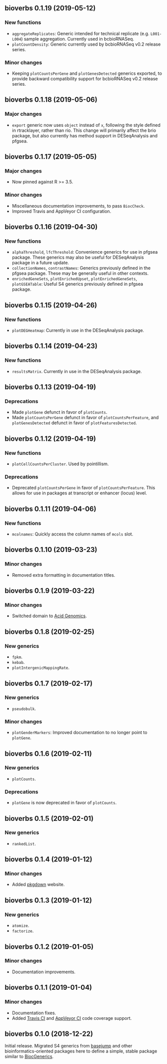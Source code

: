 ## bioverbs 0.1.19 (2019-05-12)

### New functions

- `aggregateReplicates`: Generic intended for technical replicate
  (e.g. `L001-L004`) sample aggregation. Currently used in bcbioRNASeq.
- `plotCountDensity`: Generic currently used by bcbioRNASeq v0.2 release series.

### Minor changes

- Keeping `plotCountsPerGene` and `plotGenesDetected` generics exported, to
  provide backward compatibility support for bcbioRNASeq v0.2 release series.



## bioverbs 0.1.18 (2019-05-06)

### Major changes

- `export` generic now uses `object` instead of `x`, following the style defined
  in rtracklayer, rather than rio. This change will primarily affect the brio
  package, but also currently has method support in DESeqAnalysis and pfgsea.



## bioverbs 0.1.17 (2019-05-05)

### Major changes

- Now pinned against R >= 3.5.

### Minor changes

- Miscellaneous documentation improvements, to pass `BiocCheck`.
- Improved Travis and AppVeyor CI configuration.



## bioverbs 0.1.16 (2019-04-30)

### New functions

- `alphaThreshold`, `lfcThreshold`: Convenience generics for use in pfgsea
  package. These generics may also be useful for DESeqAnalysis package in a
  future update.
- `collectionNames`, `contrastNames`: Generics previously defined in the pfgsea
  package. These may be generally useful in other contexts.
- `enrichedGeneSets`, `plotEnrichedUpset`, `plotEnrichedGeneSets`,
  `plotGSEATable`: Useful S4 generics previously defined in pfgsea package.



## bioverbs 0.1.15 (2019-04-26)

### New functions

- `plotDEGHeatmap`: Currently in use in the DESeqAnalysis package.



## bioverbs 0.1.14 (2019-04-23)

### New functions

- `resultsMatrix`. Currently in use in the DESeqAnalysis package.



## bioverbs 0.1.13 (2019-04-19)

### Deprecations

- Made `plotGene` defunct in favor of `plotCounts`.
- Made `plotCountsPerGene` defunct in favor of `plotCountsPerFeature`, and
  `plotGenesDetected` defunct in favor of `plotFeaturesDetected`.



## bioverbs 0.1.12 (2019-04-19)

### New functions

- `plotCellCountsPerCluster`. Used by pointillism.

### Deprecations

- Deprecated `plotCountsPerGene` in favor of `plotCountsPerFeature`. This
  allows for use in packages at transcript or enhancer (locus) level.



## bioverbs 0.1.11 (2019-04-06)

### New functions

- `mcolnames`: Quickly access the column names of `mcols` slot.



## bioverbs 0.1.10 (2019-03-23)

### Minor changes

- Removed extra formatting in documentation titles.



## bioverbs 0.1.9 (2019-03-22)

### Minor changes

- Switched domain to [Acid Genomics][].



## bioverbs 0.1.8 (2019-02-25)

### New generics

- `fpkm`.
- `kebab`.
- `plotIntergenicMappingRate`.



## bioverbs 0.1.7 (2019-02-17)

### New generics

- `pseudobulk`.

### Minor changes

- `plotGenderMarkers`: Improved documentation to no longer point to `plotGene`.



## bioverbs 0.1.6 (2019-02-11)

### New generics

- `plotCounts`.

### Deprecations

- `plotGene` is now deprecated in favor of `plotCounts`.



## bioverbs 0.1.5 (2019-02-01)

### New generics

- `rankedList`.



## bioverbs 0.1.4 (2019-01-12)

### Minor changes

- Added [pkgdown][] website.



## bioverbs 0.1.3 (2019-01-12)

### New generics

- `atomize`.
- `factorize`.



## bioverbs 0.1.2 (2019-01-05)

### Minor changes

- Documentation improvements.



## bioverbs 0.1.1 (2019-01-04)

### Minor changes

- Documentation fixes.
- Added [Travis CI][] and [AppVeyor CI][] code coverage support.



## bioverbs 0.1.0 (2018-12-22)

Initial release. Migrated S4 generics from [basejump][] and other
bioinformatics-oriented packages here to define a simple, stable package similar
to [BiocGenerics][].



[Acid Genomics]: https://acidgenomics.com/
[AppVeyor CI]: https://www.appveyor.com/
[basejump]: https://basejump.acidgenomics.com/
[BiocGenerics]: https://bioconductor.org/packages/BiocGenerics/
[pkgdown]: https://pkgdown.r-lib.org/
[Travis CI]: https://travis-ci.com/
